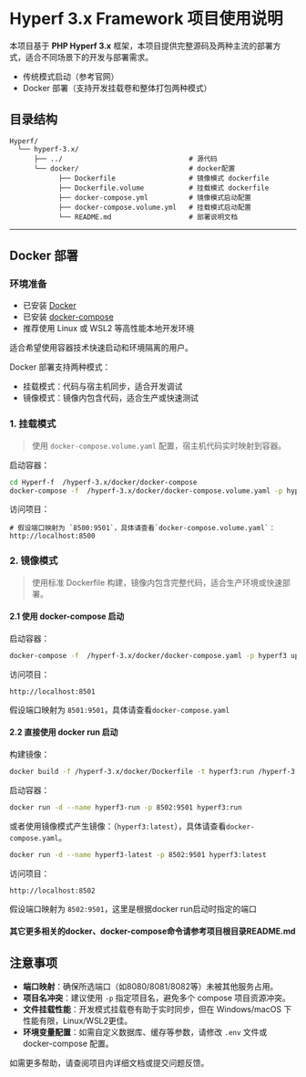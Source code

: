 # Hyperf 3.x Framework 项目使用说明

本项目基于 **PHP Hyperf 3.x** 框架，本项目提供完整源码及两种主流的部署方式，适合不同场景下的开发与部署需求。

- 传统模式启动（参考官网）
- Docker 部署（支持开发挂载卷和整体打包两种模式）

## 目录结构

```text
Hyperf/
  └── hyperf-3.x/
      ├── ../                               # 源代码
      └── docker/                           # docker配置
            ├── Dockerfile                  # 镜像模式 dockerfile
            ├── Dockerfile.volume           # 挂载模式 dockerfile
            ├── docker-compose.yml          # 镜像模式启动配置
            ├── docker-compose.volume.yml   # 挂载模式启动配置
            └── README.md                   # 部署说明文档
```

---

## Docker 部署

### 环境准备

- 已安装 [Docker](https://docs.docker.com/get-docker/)
- 已安装 [docker-compose](https://docs.docker.com/compose/install/)
- 推荐使用 Linux 或 WSL2 等高性能本地开发环境

适合希望使用容器技术快速启动和环境隔离的用户。

Docker 部署支持两种模式：

- 挂载模式：代码与宿主机同步，适合开发调试
- 镜像模式：镜像内包含代码，适合生产或快速测试

### 1. 挂载模式

> 使用 `docker-compose.volume.yaml` 配置，宿主机代码实时映射到容器。

启动容器：
```bash
cd Hyperf-f  /hyperf-3.x/docker/docker-compose
docker-compose -f  /hyperf-3.x/docker/docker-compose.volume.yaml -p hyperf3-volume up -d --build
```

访问项目：
```
# 假设端口映射为 `8500:9501`，具体请查看`docker-compose.volume.yaml`：
http://localhost:8500
```

### 2. 镜像模式

> 使用标准 Dockerfile 构建，镜像内包含完整代码，适合生产环境或快速部署。

#### 2.1 使用 docker-compose 启动

启动容器：
```bash
docker-compose -f  /hyperf-3.x/docker/docker-compose.yaml -p hyperf3 up -d --build
```

访问项目：
```
http://localhost:8501
```
假设端口映射为 `8501:9501`，具体请查看`docker-compose.yaml`

#### 2.2 直接使用 docker run 启动

构建镜像：
```bash
docker build -f /hyperf-3.x/docker/Dockerfile -t hyperf3:run /hyperf-3.x/docker
```

启动容器：
```bash
docker run -d --name hyperf3-run -p 8502:9501 hyperf3:run
```

或者使用镜像模式产生镜像：（`hyperf3:latest`），具体请查看`docker-compose.yaml`。

```bash
docker run -d --name hyperf3-latest -p 8502:9501 hyperf3:latest
```

访问项目：
```
http://localhost:8502
```
假设端口映射为 `8502:9501`，这里是根据docker run启动时指定的端口

#### 其它更多相关的docker、docker-compose命令请参考项目根目录README.md

## 注意事项

- **端口映射**：确保所选端口（如8080/8081/8082等）未被其他服务占用。
- **项目名冲突**：建议使用 `-p` 指定项目名，避免多个 compose 项目资源冲突。
- **文件挂载性能**：开发模式挂载卷有助于实时同步，但在 Windows/macOS 下性能有限，Linux/WSL2更佳。
- **环境变量配置**：如需自定义数据库、缓存等参数，请修改 `.env` 文件或 docker-compose 配置。

如需更多帮助，请查阅项目内详细文档或提交问题反馈。
